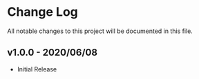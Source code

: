 # Change Log

All notable changes to this project will be documented in this file.

## v1.0.0 - 2020/06/08
- Initial Release
